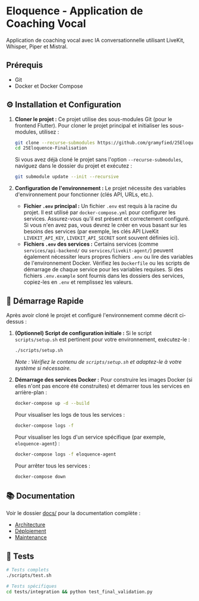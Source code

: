 # Eloquence - Application de Coaching Vocal

Application de coaching vocal avec IA conversationnelle utilisant LiveKit, Whisper, Piper et Mistral.

## Prérequis

- Git
- Docker et Docker Compose

## ⚙️ Installation et Configuration

1.  **Cloner le projet :**
    Ce projet utilise des sous-modules Git (pour le frontend Flutter). Pour cloner le projet principal et initialiser les sous-modules, utilisez :
    ```bash
    git clone --recurse-submodules https://github.com/gramyfied/25Eloquence-Finalisation.git
    cd 25Eloquence-Finalisation
    ```
    Si vous avez déjà cloné le projet sans l'option `--recurse-submodules`, naviguez dans le dossier du projet et exécutez :
    ```bash
    git submodule update --init --recursive
    ```

2.  **Configuration de l'environnement :**
    Le projet nécessite des variables d'environnement pour fonctionner (clés API, URLs, etc.).
    -   **Fichier `.env` principal :** Un fichier `.env` est requis à la racine du projet. Il est utilisé par `docker-compose.yml` pour configurer les services. Assurez-vous qu'il est présent et correctement configuré. Si vous n'en avez pas, vous devrez le créer en vous basant sur les besoins des services (par exemple, les clés API LiveKit `LIVEKIT_API_KEY`, `LIVEKIT_API_SECRET` sont souvent définies ici).
    -   **Fichiers `.env` des services :** Certains services (comme `services/api-backend/` ou `services/livekit-agent/`) peuvent également nécessiter leurs propres fichiers `.env` ou lire des variables de l'environnement Docker. Vérifiez les `Dockerfile` ou les scripts de démarrage de chaque service pour les variables requises. Si des fichiers `.env.example` sont fournis dans les dossiers des services, copiez-les en `.env` et remplissez les valeurs.

## 🚀 Démarrage Rapide

Après avoir cloné le projet et configuré l'environnement comme décrit ci-dessus :

1.  **(Optionnel) Script de configuration initiale :**
    Si le script `scripts/setup.sh` est pertinent pour votre environnement, exécutez-le :
    ```bash
    ./scripts/setup.sh
    ```
    *Note : Vérifiez le contenu de `scripts/setup.sh` et adaptez-le à votre système si nécessaire.*

2.  **Démarrage des services Docker :**
    Pour construire les images Docker (si elles n'ont pas encore été construites) et démarrer tous les services en arrière-plan :
    ```bash
    docker-compose up -d --build
    ```
    Pour visualiser les logs de tous les services :
    ```bash
    docker-compose logs -f
    ```
    Pour visualiser les logs d'un service spécifique (par exemple, `eloquence-agent`) :
    ```bash
    docker-compose logs -f eloquence-agent
    ```
    Pour arrêter tous les services :
    ```bash
    docker-compose down
    ```

## 📚 Documentation

Voir le dossier [docs/](docs/) pour la documentation complète :
- [Architecture](docs/ARCHITECTURE.md)
- [Déploiement](docs/DEPLOYMENT.md)
- [Maintenance](docs/MAINTENANCE.md)

## 🧪 Tests

```bash
# Tests complets
./scripts/test.sh

# Tests spécifiques
cd tests/integration && python test_final_validation.py